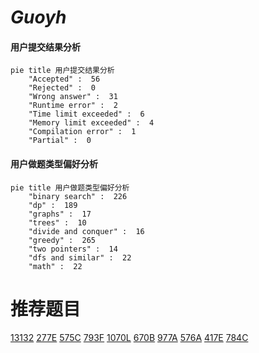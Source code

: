 # _Guoyh_

<!-- tabs:start -->



#### **用户提交结果分析**

```mermaid
pie title 用户提交结果分析
    "Accepted" :  56
    "Rejected" :  0
    "Wrong answer" :  31
    "Runtime error" :  2
    "Time limit exceeded" :  6
    "Memory limit exceeded" :  4
    "Compilation error" :  1
    "Partial" :  0
```

#### **用户做题类型偏好分析**

```mermaid
pie title 用户做题类型偏好分析
    "binary search" :  226
    "dp" :  189
    "graphs" :  17
    "trees" :  10
    "divide and conquer" :  16
    "greedy" :  265
    "two pointers" :  14
    "dfs and similar" :  22
    "math" :  22
```



<!-- tabs:end -->
# 推荐题目
[13132](https://codeforces.com/contest/1313/problem/2)
[277E](https://codeforces.com/contest/277/problem/E)
[575C](https://codeforces.com/contest/575/problem/C)
[793F](https://codeforces.com/contest/793/problem/F)
[1070L](https://codeforces.com/contest/1070/problem/L)
[670B](https://codeforces.com/contest/670/problem/B)
[977A](https://codeforces.com/contest/977/problem/A)
[576A](https://codeforces.com/contest/576/problem/A)
[417E](https://codeforces.com/contest/417/problem/E)
[784C](https://codeforces.com/contest/784/problem/C)
